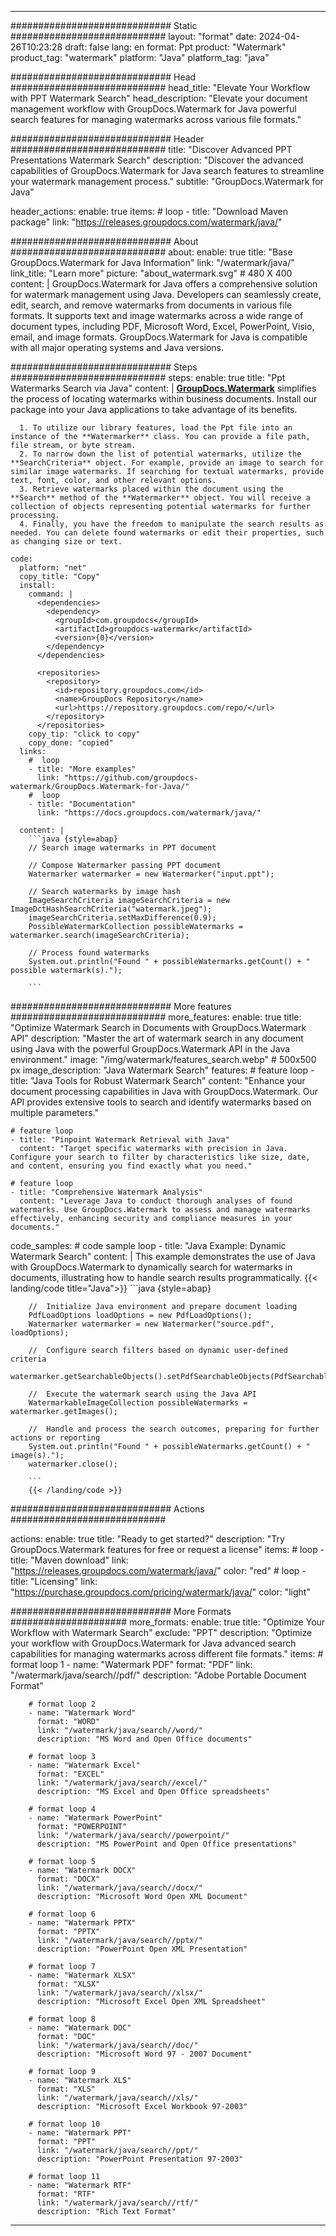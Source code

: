 
---
############################# Static ############################
layout: "format"
date:  2024-04-26T10:23:28
draft: false
lang: en
format: Ppt
product: "Watermark"
product_tag: "watermark"
platform: "Java"
platform_tag: "java"

############################# Head ############################
head_title: "Elevate Your Workflow with PPT Watermark Search"
head_description: "Elevate your document management workflow with GroupDocs.Watermark for Java powerful search features for managing watermarks across various file formats."

############################# Header ############################
title: "Discover Advanced PPT Presentations Watermark Search" 
description: "Discover the advanced capabilities of GroupDocs.Watermark for Java search features to streamline your watermark management process."
subtitle: "GroupDocs.Watermark for Java" 

header_actions:
  enable: true
  items:
    #  loop
    - title: "Download Maven package"
      link: "https://releases.groupdocs.com/watermark/java/"
      
############################# About ############################
about:
    enable: true
    title: "Base GroupDocs.Watermark for Java Information"
    link: "/watermark/java/"
    link_title: "Learn more"
    picture: "about_watermark.svg" # 480 X 400
    content: |
       GroupDocs.Watermark for Java offers a comprehensive solution for watermark management using Java. Developers can seamlessly create, edit, search, and remove watermarks from documents in various file formats. It supports text and image watermarks across a wide range of document types, including PDF, Microsoft Word, Excel, PowerPoint, Visio, email, and image formats. GroupDocs.Watermark for Java is compatible with all major operating systems and Java versions.

############################# Steps ############################
steps:
    enable: true
    title: "Ppt Watermarks Search via Java"
    content: |
      **[GroupDocs.Watermark](https://products.groupdocs.com/watermark/java/)** simplifies the process of locating watermarks within business documents. Install our package into your Java applications to take advantage of its benefits.
      
      1. To utilize our library features, load the Ppt file into an instance of the **Watermarker** class. You can provide a file path, file stream, or byte stream.
      2. To narrow down the list of potential watermarks, utilize the **SearchCriteria** object. For example, provide an image to search for similar image watermarks. If searching for textual watermarks, provide text, font, color, and other relevant options.
      3. Retrieve watermarks placed within the document using the **Search** method of the **Watermarker** object. You will receive a collection of objects representing potential watermarks for further processing.
      4. Finally, you have the freedom to manipulate the search results as needed. You can delete found watermarks or edit their properties, such as changing size or text.
   
    code:
      platform: "net"
      copy_title: "Copy"
      install:
        command: |
          <dependencies>
            <dependency>
              <groupId>com.groupdocs</groupId>
              <artifactId>groupdocs-watermark</artifactId>
              <version>{0}</version>
            </dependency>
          </dependencies>

          <repositories>
            <repository>
              <id>repository.groupdocs.com</id>
              <name>GroupDocs Repository</name>
              <url>https://repository.groupdocs.com/repo/</url>
            </repository>
          </repositories>
        copy_tip: "click to copy"
        copy_done: "copied"
      links:
        #  loop
        - title: "More examples"
          link: "https://github.com/groupdocs-watermark/GroupDocs.Watermark-for-Java/"
        #  loop
        - title: "Documentation"
          link: "https://docs.groupdocs.com/watermark/java/"
          
      content: |
        ```java {style=abap}
        // Search image watermarks in PPT document

        // Compose Watermarker passing PPT document
        Watermarker watermarker = new Watermarker("input.ppt");
        
        // Search watermarks by image hash
        ImageSearchCriteria imageSearchCriteria = new ImageDctHashSearchCriteria("watermark.jpeg");
        imageSearchCriteria.setMaxDifference(0.9);
        PossibleWatermarkCollection possibleWatermarks = watermarker.search(imageSearchCriteria);

        // Process found watermarks
        System.out.println("Found " + possibleWatermarks.getCount() + " possible watermark(s).");
        
        ```          
        
############################# More features ############################
more_features:
  enable: true
  title: "Optimize Watermark Search in Documents with GroupDocs.Watermark API"
  description: "Master the art of watermark search in any document using Java with the powerful GroupDocs.Watermark API in the Java environment."
  image: "/img/watermark/features_search.webp" # 500x500 px
  image_description: "Java Watermark Search"
  features:
    # feature loop
    - title: "Java Tools for Robust Watermark Search"
      content: "Enhance your document processing capabilities in Java with GroupDocs.Watermark. Our API provides extensive tools to search and identify watermarks based on multiple parameters."

    # feature loop
    - title: "Pinpoint Watermark Retrieval with Java"
      content: "Target specific watermarks with precision in Java. Configure your search to filter by characteristics like size, date, and content, ensuring you find exactly what you need."

    # feature loop
    - title: "Comprehensive Watermark Analysis"
      content: "Leverage Java to conduct thorough analyses of found watermarks. Use GroupDocs.Watermark to assess and manage watermarks effectively, enhancing security and compliance measures in your documents."
      
  code_samples:
    # code sample loop
    - title: "Java Example: Dynamic Watermark Search"
      content: |
        This example demonstrates the use of Java with GroupDocs.Watermark to dynamically search for watermarks in documents, illustrating how to handle search results programmatically.
        {{< landing/code title="Java">}}
        ```java {style=abap}
        
        //  Initialize Java environment and prepare document loading
        PdfLoadOptions loadOptions = new PdfLoadOptions();
        Watermarker watermarker = new Watermarker("source.pdf", loadOptions);

        //  Configure search filters based on dynamic user-defined criteria
        watermarker.getSearchableObjects().setPdfSearchableObjects(PdfSearchableObjects.AttachedImages);

        //  Execute the watermark search using the Java API
        WatermarkableImageCollection possibleWatermarks = watermarker.getImages();

        //  Handle and process the search outcomes, preparing for further actions or reporting
        System.out.println("Found " + possibleWatermarks.getCount() + " image(s).");
        watermarker.close();

        ```
        {{< /landing/code >}}


############################# Actions ############################

actions:
  enable: true
  title: "Ready to get started?"
  description: "Try GroupDocs.Watermark features for free or request a license"
  items:
    #  loop
    - title: "Maven download"
      link: "https://releases.groupdocs.com/watermark/java/"
      color: "red"
        #  loop
    - title: "Licensing"
      link: "https://purchase.groupdocs.com/pricing/watermark/java/"
      color: "light"


############################# More Formats #####################
more_formats:
    enable: true
    title: "Optimize Your Workflow with Watermark Search"
    exclude: "PPT"
    description: "Optimize your workflow with GroupDocs.Watermark for Java advanced search capabilities for managing watermarks across different file formats."
    items: 
        # format loop 1
        - name: "Watermark PDF"
          format: "PDF"
          link: "/watermark/java/search//pdf/"
          description: "Adobe Portable Document Format"

        # format loop 2
        - name: "Watermark Word"
          format: "WORD"
          link: "/watermark/java/search//word/"
          description: "MS Word and Open Office documents"
          
        # format loop 3
        - name: "Watermark Excel"
          format: "EXCEL"
          link: "/watermark/java/search//excel/"
          description: "MS Excel and Open Office spreadsheets"

        # format loop 4
        - name: "Watermark PowerPoint"
          format: "POWERPOINT"
          link: "/watermark/java/search//powerpoint/"
          description: "MS PowerPoint and Open Office presentations"

        # format loop 5
        - name: "Watermark DOCX"
          format: "DOCX"
          link: "/watermark/java/search//docx/"
          description: "Microsoft Word Open XML Document"
          
        # format loop 6
        - name: "Watermark PPTX"
          format: "PPTX"
          link: "/watermark/java/search//pptx/"
          description: "PowerPoint Open XML Presentation"
          
        # format loop 7
        - name: "Watermark XLSX"
          format: "XLSX"
          link: "/watermark/java/search//xlsx/"
          description: "Microsoft Excel Open XML Spreadsheet"

        # format loop 8
        - name: "Watermark DOC"
          format: "DOC"
          link: "/watermark/java/search//doc/"
          description: "Microsoft Word 97 - 2007 Document"

        # format loop 9
        - name: "Watermark XLS"
          format: "XLS"
          link: "/watermark/java/search//xls/"
          description: "Microsoft Excel Workbook 97-2003"

        # format loop 10
        - name: "Watermark PPT"
          format: "PPT"
          link: "/watermark/java/search//ppt/"
          description: "PowerPoint Presentation 97-2003"

        # format loop 11
        - name: "Watermark RTF"
          format: "RTF"
          link: "/watermark/java/search//rtf/"
          description: "Rich Text Format"

---